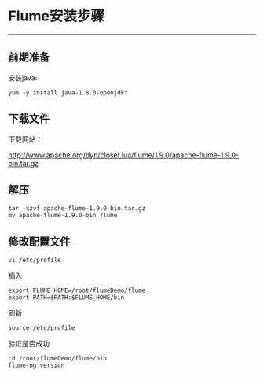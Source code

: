 # Flume安装步骤

---

## 前期准备

安装java:

	yum -y install java-1.8.0-openjdk*



## 下载文件

下载网站：

http://www.apache.org/dyn/closer.lua/flume/1.9.0/apache-flume-1.9.0-bin.tar.gz

## 解压

	tar -xzvf apache-flume-1.9.0-bin.tar.gz
	mv apache-flume-1.9.0-bin flume

## 修改配置文件

	vi /etc/profile

插入

	export FLUME_HOME=/root/flumeDemo/flume
	export PATH=$PATH:$FLUME_HOME/bin
	
刷新

	source /etc/profile

验证是否成功

	cd /root/flumeDemo/flume/bin
	flume-ng version


